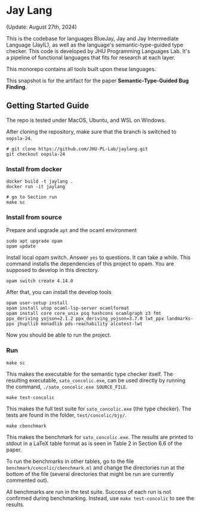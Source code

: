 Jay Lang
=====

(Update: August 27th, 2024)

This is the codebase for languages BlueJay, Jay and Jay Intermediate Language 
(JayIL), as well as the language's semantic-type-guided type checker. This code 
is developed by JHU Programming Languages Lab. It's a pipeline of functional 
languages that fits for research at each layer.

This monorepo contains all tools built upon these languages.

This snapshot is for the artifact for the paper **Semantic-Type-Guided Bug Finding**.

## Getting Started Guide

The repo is tested under MacOS, Ubuntu, and WSL on Windows.

After cloning the repository, make sure that the branch is switched to `oopsla-24`.

```
# git clone https://github.com/JHU-PL-Lab/jaylang.git
git checkout oopsla-24
```

### Install from docker

```
docker build -t jaylang .
docker run -it jaylang

# go to Section run
make sc

```

### Install from source

Prepare and upgrade `apt` and the ocaml environment
```
sudo apt upgrade opam
opam update
```

Install local opam switch. Answer `yes` to questions. It can take a while.
This command installs the dependencies of this project to opam. You are supposed 
to develop in this directory.


```
opam switch create 4.14.0
```

After that, you can install the develop tools
```
opam user-setup install
opam install utop ocaml-lsp-server ocamlformat
opam install core core_unix psq hashcons ocamlgraph z3 fmt ppx_deriving yojson=2.1.2 ppx_deriving_yojson=3.7.0 lwt_ppx landmarks-ppx jhupllib monadlib pds-reachability alcotest-lwt
```

Now you should be able to run the project.

### Run

```
make sc
```
This makes the executable for the semantic type checker itself. The resulting 
executable, `sato_concolic.exe`, can be used directly by running the command, 
`./sato_concolic.exe SOURCE_FILE`.

```
make test-concolic
```
This makes the full test suite for `sato_concolic.exe` (the type checker). The 
tests are found in the folder, `test/concolic/bjy/`.

```
make cbenchmark
```
This makes the benchmark for `sato_concolic.exe`. The results are printed to stdout
in a LaTeX table format as is seen in Table 2 in Section 6.6 of the paper.

To run the benchmarks in other tables, go to the file `benchmark/concolic/cbenchmark.ml`
and change the directories run at the bottom of the file (several directories that might
be run are currently commented out).

All benchmarks are run in the test suite. Success of each run is not confirmed during
benchmarking. Instead, use `make test-concolic` to see the results.
